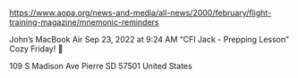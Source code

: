https://www.aopa.org/news-and-media/all-news/2000/february/flight-training-magazine/mnemonic-reminders



John’s MacBook Air
Sep 23, 2022 at 9:24 AM
“CFI Jack - Prepping Lesson”
Cozy Friday! 🤗

109 S Madison Ave
Pierre SD 57501
United States